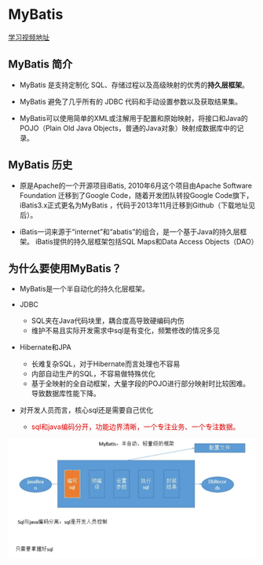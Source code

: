 # MyBatis

[学习视频地址](https://www.bilibili.com/video/BV1mW411M737?from=search&seid=11694251287569762189&spm_id_from=333.337.0.0)

## MyBatis 简介

+ MyBatis 是支持定制化 SQL、存储过程以及高级映射的优秀的**持久层框架**。

+ MyBatis 避免了几乎所有的 JDBC 代码和手动设置参数以及获取结果集。

+ MyBatis可以使用简单的XML或注解用于配置和原始映射，将接口和Java的POJO（Plain Old Java Objects，普通的Java对象）映射成数据库中的记录。

## MyBatis 历史

+ 原是Apache的一个开源项目iBatis, 2010年6月这个项目由Apache Software Foundation 迁移到了Google Code，随着开发团队转投Google Code旗下， iBatis3.x正式更名为MyBatis ，代码于2013年11月迁移到Github（下载地址见后）。

+ iBatis一词来源于“internet”和“abatis”的组合，是一个基于Java的持久层框架。 iBatis提供的持久层框架包括SQL Maps和Data Access Objects（DAO）

## 为什么要使用MyBatis？

+ MyBatis是一个半自动化的持久化层框架。
+ JDBC
  + SQL夹在Java代码块里，耦合度高导致硬编码内伤
  + 维护不易且实际开发需求中sql是有变化，频繁修改的情况多见

+ Hibernate和JPA
  + 长难复杂SQL，对于Hibernate而言处理也不容易
  + 内部自动生产的SQL，不容易做特殊优化
  + 基于全映射的全自动框架，大量字段的POJO进行部分映射时比较困难。导致数据库性能下降。

+ 对开发人员而言，核心sql还是需要自己优化
  + <font color="dd0000" >sql和java编码分开，功能边界清晰，一个专注业务、一个专注数据。</font>

![1643883379251](./images/00/01.png)

<Vssue title="Vssue Demo7"/>


